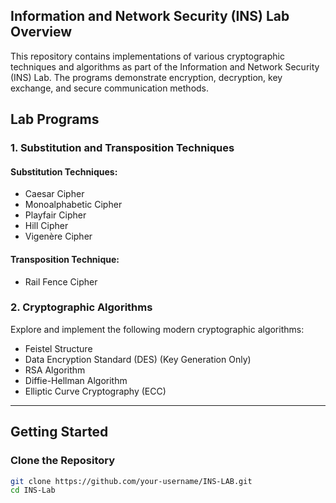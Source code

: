 ## Information and Network Security (INS) Lab Overview  

This repository contains implementations of various cryptographic techniques and algorithms as part of the Information and Network Security (INS) Lab. The programs demonstrate encryption, decryption, key exchange, and secure communication methods.  


## Lab Programs  

### 1. Substitution and Transposition Techniques  

#### Substitution Techniques: 
- Caesar Cipher  
- Monoalphabetic Cipher  
- Playfair Cipher  
- Hill Cipher  
- Vigenère Cipher  

#### Transposition Technique:   
- Rail Fence Cipher  

### 2. Cryptographic Algorithms  

Explore and implement the following modern cryptographic algorithms:  
- Feistel Structure  
- Data Encryption Standard (DES) (Key Generation Only)  
- RSA Algorithm  
- Diffie-Hellman Algorithm  
- Elliptic Curve Cryptography (ECC)  

---

## Getting Started  

### Clone the Repository  

```bash
git clone https://github.com/your-username/INS-LAB.git
cd INS-Lab
